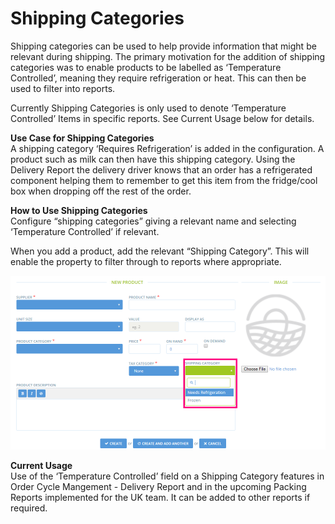 # Shipping Categories

Shipping categories can be used to help provide information that might be relevant during shipping. The primary motivation for the addition of shipping categories was to enable products to be labelled as ‘Temperature Controlled’, meaning they require refrigeration or heat. This can then be used to filter into reports.

Currently Shipping Categories is only used to denote ‘Temperature Controlled’ Items in specific reports. See Current Usage below for details.

**Use Case for Shipping Categories**    
A shipping category ‘Requires Refrigeration’ is added in the configuration. A product such as milk can then have this shipping category. Using the Delivery Report the delivery driver knows that an order has a refrigerated component helping them to remember to get this item from the fridge/cool box when dropping off the rest of the order.

**How to Use Shipping Categories**    
Configure “shipping categories” giving a relevant name and selecting ‘Temperature Controlled’ if relevant.

When you add a product, add the relevant “Shipping Category”. This will enable the property to filter through to reports where appropriate.

![](../.gitbook/assets/shippingcategorynewproduct.png)

**Current Usage**    
Use of the ‘Temperature Controlled’ field on a Shipping Category features in Order Cycle Mangement - Delivery Report and in the upcoming Packing Reports implemented for the UK team. It can be added to other reports if required.

